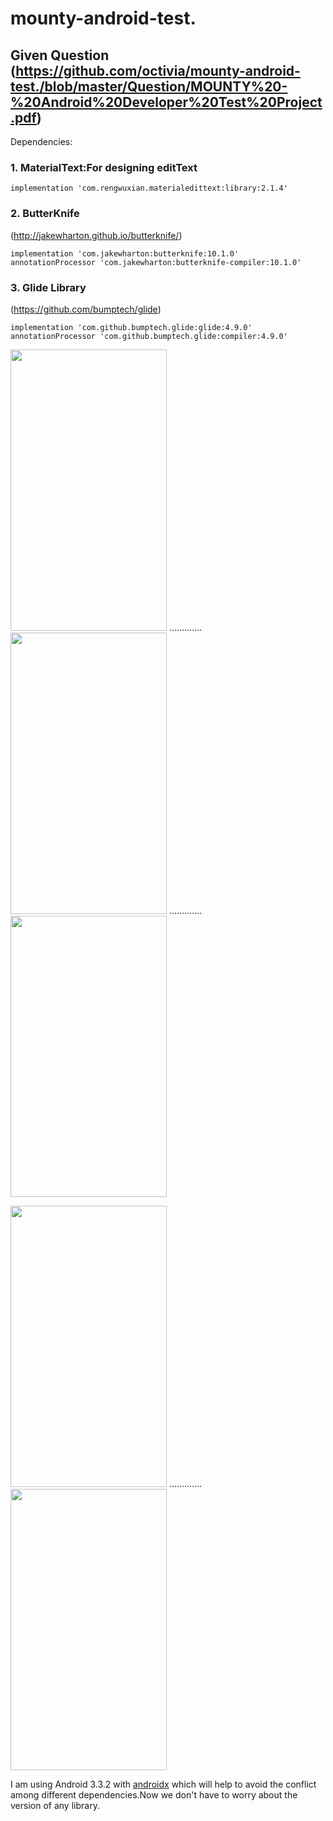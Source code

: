 # mounty-android-test.

## Given Question (https://github.com/octivia/mounty-android-test./blob/master/Question/MOUNTY%20-%20Android%20Developer%20Test%20Project.pdf)

Dependencies:
### 1. MaterialText:For designing editText

    implementation 'com.rengwuxian.materialedittext:library:2.1.4'

### 2. ButterKnife

  (http://jakewharton.github.io/butterknife/)

    implementation 'com.jakewharton:butterknife:10.1.0'
    annotationProcessor 'com.jakewharton:butterknife-compiler:10.1.0'

### 3. Glide Library
   
 (https://github.com/bumptech/glide)

    implementation 'com.github.bumptech.glide:glide:4.9.0'
    annotationProcessor 'com.github.bumptech.glide:compiler:4.9.0'
    
    
 <img src="https://github.com/octivia/mounty-android-test./blob/master/upload_image/img1.jpeg" alt="" width="250" height="450" /> .............
<img src="https://github.com/octivia/mounty-android-test./blob/master/upload_image/img2.jpeg" alt="" width="250" height="450" /> .............
 <img src="https://github.com/octivia/mounty-android-test./blob/master/upload_image/img3.jpeg" alt="" width="250" height="450" />


 <img src="https://github.com/octivia/mounty-android-test./blob/master/upload_image/img4.jpeg" alt="" width="250" height="450" /> .............
<img src="https://github.com/octivia/mounty-android-test./blob/master/upload_image/img5.jpeg" alt="" width="250" height="450" /> 

I am using Android 3.3.2 with [androidx](https://developer.android.com/jetpack/androidx) which will help to avoid the conflict among different dependencies.Now we don't have to worry about the version of any library.
